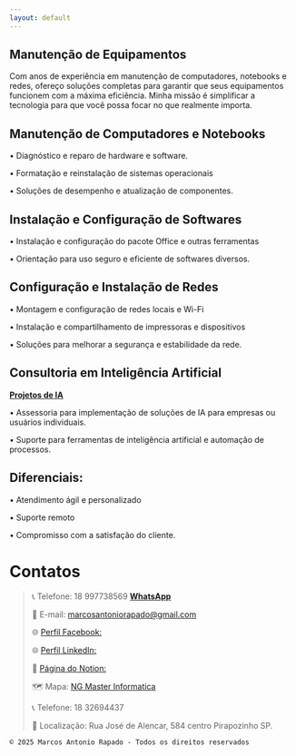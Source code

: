 ```yaml
---
layout: default
---
```


## Manutenção de Equipamentos

Com anos de experiência em manutenção de computadores, notebooks e redes, ofereço soluções completas para garantir que seus equipamentos funcionem com a máxima eficiência. Minha missão é simplificar a tecnologia para que você possa focar no que realmente importa.



## Manutenção de Computadores e Notebooks

• Diagnóstico e reparo de hardware e software.

• Formatação e reinstalação de sistemas operacionais

• Soluções de desempenho e atualização de componentes.



## Instalação e Configuração de Softwares

• Instalação e configuração do pacote Office e outras ferramentas

• Orientação para uso seguro e eficiente de softwares diversos.



## Configuração e Instalação de Redes

• Montagem e configuração de redes locais e Wi-Fi

• Instalação e compartilhamento de impressoras e dispositivos

• Soluções para melhorar a segurança e estabilidade da rede.



## Consultoria em Inteligência Artificial



[**Projetos de IA**](https://marcosantoniorapado.github.io/projetos.html)

• Assessoria para implementação de soluções de IA para empresas ou usuários individuais.

• Suporte para ferramentas de inteligência artificial e automação de processos.



## Diferenciais:

• Atendimento ágil e personalizado

• Suporte remoto

• Compromisso com a satisfação do cliente.



# Contatos

>
> 📞 Telefone: 18 997738569 [**WhatsApp**](https://wa.me/5518997738569)
>
> 📧 E-mail: marcosantoniorapado@gmail.com
>
> 🌐 [Perfil Facebook:](https://www.facebook.com/marcos.rapado)
>
> 🌐 [Perfil LinkedIn:](https://www.linkedin.com/in/marcos-rapado/)
>
> 📌 [Página do Notion:](https://marcosatendimento.notion.site/Marcos-Antonio-Rapado-1cc582b02eef4713a0e6e98fc1148289)
>
> 🗺️ Mapa: [NG Master Informatica](https://www.google.com/maps/dir//R.+Jos%C3%A9+de+Alencar,+584+-+Centro,+Pirapozinho+-+SP,+19200-000/@-22.2755806,-51.5802727,12z/data=!4m8!4m7!1m0!1m5!1m1!1s0x94938de9c41156c3:0x33532da6f8c46927!2m2!1d-51.4979854!2d-22.2756743?entry=ttu&g_ep=EgoyMDI0MTAyOS4wIKXMDSoASAFQAw%3D%3D)
>
> 📞 Telefone: 18 32694437
>
> 📍 Localização: Rua José de Alencar, 584  centro Pirapozinho SP.

```
© 2025 Marcos Antonio Rapado - Todos os direitos reservados                   
```
<meta name="keywords" content="manutenção de computadores, manutenção de notebooks, assistência técnica de computadores, reparo de notebook, troca de peças de hardware, troca de placa-mãe, troca de processador, troca de memória RAM, troca de HD por SSD, limpeza interna de computadores, limpeza interna de notebooks, troca de pasta térmica, manutenção preventiva de computadores, formatação de PC, recuperação de sistema operacional, instalação de Windows, Linux, MacOS, atualização de drivers, remoção de vírus, otimização de desempenho de PC, venda de computadores, venda de notebooks, venda de hardware, fonte para PC, memória RAM DDR3 DDR4 DDR5, processadores Intel AMD, placa-mãe para desktop e notebook, HD SSD NVMe, placa de vídeo, cooler para processador, antenas Wi-Fi, roteadores Wi-Fi, repetidor de sinal, modem, cabos de rede Ethernet Cat5 Cat6, cabo VGA, cabo HDMI, cabo DisplayPort, adaptadores USB-C, estabilizador de energia, filtro de linha, cartucho de tinta, toner para impressora, impressoras jato de tinta, multifuncional, mochilas para notebook, cases para laptop, pendrives, HD externo, SSD portátil, leitor de cartão de memória, teclado, mouse gamer, mouse sem fio, caixinhas de som, suporte para notebook, CPU nova, monitor novo, Marcos Informática, informática Pirapozinho, assistência técnica Pirapozinho, informática Álvares Machado, informática Presidente Prudente, informática Narandiba, informática Anhumas, informática Tarabai, informática Estrela do Norte, informática Sandovalina, conserto de notebook Álvares Machado, manutenção de PC Presidente Prudente, técnico de informática Narandiba, suporte técnico Anhumas, notebook não liga Tarabai, conserto de computador Estrela do Norte,conserto de computador na Região de Presidente Prudente, ajuda com PC Sandovalina" />

